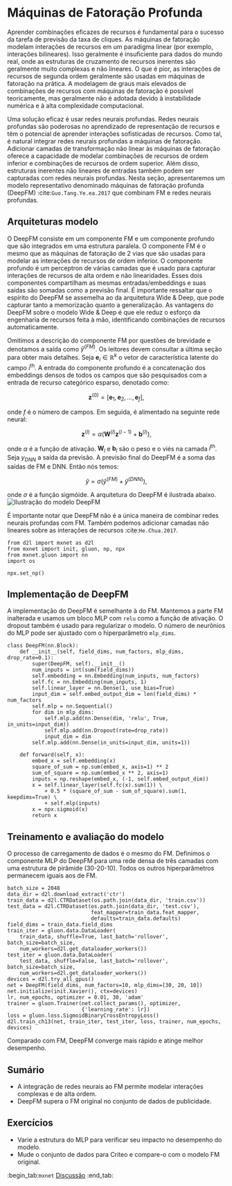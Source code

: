 # Máquinas de Fatoração Profunda

Aprender combinações eficazes de recursos é fundamental para o sucesso da tarefa de previsão da taxa de cliques. As máquinas de fatoração modelam interações de recursos em um paradigma linear (por exemplo, interações bilineares). Isso geralmente é insuficiente para dados do mundo real, onde as estruturas de cruzamento de recursos inerentes são geralmente muito complexas e não lineares. O que é pior, as interações de recursos de segunda ordem geralmente são usadas em máquinas de fatoração na prática. A modelagem de graus mais elevados de combinações de recursos com máquinas de fatoração é possível teoricamente, mas geralmente não é adotada devido à instabilidade numérica e à alta complexidade computacional.

Uma solução eficaz é usar redes neurais profundas. Redes neurais profundas são poderosas no aprendizado de representação de recursos e têm o potencial de aprender interações sofisticadas de recursos. Como tal, é natural integrar redes neurais profundas a máquinas de fatoração. Adicionar camadas de transformação não linear às máquinas de fatoração oferece a capacidade de modelar combinações de recursos de ordem inferior e combinações de recursos de ordem superior. Além disso, estruturas inerentes não lineares de entradas também podem ser capturadas com redes neurais profundas. Nesta seção, apresentaremos um modelo representativo denominado máquinas de fatoração profunda (DeepFM) :cite:`Guo.Tang.Ye.ea.2017` que combinam FM e redes neurais profundas.


## Arquiteturas modelo

O DeepFM consiste em um componente FM e um componente profundo que são integrados em uma estrutura paralela. O componente FM é o mesmo que as máquinas de fatoração de 2 vias que são usadas para modelar as interações de recursos de ordem inferior. O componente profundo é um perceptron de várias camadas que é usado para capturar interações de recursos de alta ordem e não linearidades. Esses dois componentes compartilham as mesmas entradas/embeddings e suas saídas são somadas como a previsão final. É importante ressaltar que o espírito do DeepFM se assemelha ao da arquitetura Wide \& Deep, que pode capturar tanto a memorização quanto a generalização. As vantagens do DeepFM sobre o modelo Wide \& Deep é que ele reduz o esforço da engenharia de recursos feita à mão, identificando combinações de recursos automaticamente.

Omitimos a descrição do componente FM por questões de brevidade e denotamos a saída como $\hat{y}^{(FM)}$. Os leitores devem consultar a última seção para obter mais detalhes. Seja $\mathbf{e}_i \in \mathbb{R}^{k}$ o vetor de característica latente do campo $i^\mathrm{th}$. A entrada do componente profundo é a concatenação dos embeddings densos de todos os campos que são pesquisados ​​com a entrada de recurso categórico esparso, denotado como:

$$
\mathbf{z}^{(0)}  = [\mathbf{e}_1, \mathbf{e}_2, ..., \mathbf{e}_f],
$$

onde $f$ é o número de campos. Em seguida, é alimentado na seguinte rede neural:

$$
\mathbf{z}^{(l)}  = \alpha(\mathbf{W}^{(l)}\mathbf{z}^{(l-1)} + \mathbf{b}^{(l)}),
$$

onde $\alpha$ é a função de ativação. $\mathbf{W}_{l}$ e $\mathbf{b}_{l}$ são o peso e o viés na camada $l^\mathrm{th}$. Seja $y_{DNN}$ a saída da previsão. A previsão final do DeepFM é a soma das saídas de FM e DNN. Então nós temos:

$$
\hat{y} = \sigma(\hat{y}^{(FM)} + \hat{y}^{(DNN)}),
$$

onde $\sigma$ é a função sigmóide. A arquitetura do DeepFM é ilustrada abaixo.
![Ilustração do modelo DeepFM](../img/rec-deepfm.svg)

É importante notar que DeepFM não é a única maneira de combinar redes neurais profundas com FM. Também podemos adicionar camadas não lineares sobre as interações de recursos :cite:`He.Chua.2017`.

```{.python .input  n=2}
from d2l import mxnet as d2l
from mxnet import init, gluon, np, npx
from mxnet.gluon import nn
import os

npx.set_np()
```

## Implementação de DeepFM
A implementação do DeepFM é semelhante à do FM. Mantemos a parte FM inalterada e usamos um bloco MLP com `relu` como a função de ativação. O dropout também é usado para regularizar o modelo. O número de neurônios do MLP pode ser ajustado com o hiperparâmetro `mlp_dims`.

```{.python .input  n=2}
class DeepFM(nn.Block):
    def __init__(self, field_dims, num_factors, mlp_dims, drop_rate=0.1):
        super(DeepFM, self).__init__()
        num_inputs = int(sum(field_dims))
        self.embedding = nn.Embedding(num_inputs, num_factors)
        self.fc = nn.Embedding(num_inputs, 1)
        self.linear_layer = nn.Dense(1, use_bias=True)
        input_dim = self.embed_output_dim = len(field_dims) * num_factors
        self.mlp = nn.Sequential()
        for dim in mlp_dims:
            self.mlp.add(nn.Dense(dim, 'relu', True, in_units=input_dim))
            self.mlp.add(nn.Dropout(rate=drop_rate))
            input_dim = dim
        self.mlp.add(nn.Dense(in_units=input_dim, units=1))
        
    def forward(self, x):
        embed_x = self.embedding(x)
        square_of_sum = np.sum(embed_x, axis=1) ** 2
        sum_of_square = np.sum(embed_x ** 2, axis=1)
        inputs = np.reshape(embed_x, (-1, self.embed_output_dim))
        x = self.linear_layer(self.fc(x).sum(1)) \
            + 0.5 * (square_of_sum - sum_of_square).sum(1, keepdims=True) \
            + self.mlp(inputs)
        x = npx.sigmoid(x)
        return x
```

## Treinamento e avaliação do modelo
O processo de carregamento de dados é o mesmo do FM. Definimos o componente MLP do DeepFM para uma rede densa de três camadas com uma estrutura de pirâmide (30-20-10). Todos os outros hiperparâmetros permanecem iguais aos de FM.

```{.python .input  n=4}
batch_size = 2048
data_dir = d2l.download_extract('ctr')
train_data = d2l.CTRDataset(os.path.join(data_dir, 'train.csv'))
test_data = d2l.CTRDataset(os.path.join(data_dir, 'test.csv'),
                           feat_mapper=train_data.feat_mapper,
                           defaults=train_data.defaults)
field_dims = train_data.field_dims
train_iter = gluon.data.DataLoader(
    train_data, shuffle=True, last_batch='rollover', batch_size=batch_size,
    num_workers=d2l.get_dataloader_workers())
test_iter = gluon.data.DataLoader(
    test_data, shuffle=False, last_batch='rollover', batch_size=batch_size,
    num_workers=d2l.get_dataloader_workers())
devices = d2l.try_all_gpus()
net = DeepFM(field_dims, num_factors=10, mlp_dims=[30, 20, 10])
net.initialize(init.Xavier(), ctx=devices)
lr, num_epochs, optimizer = 0.01, 30, 'adam'
trainer = gluon.Trainer(net.collect_params(), optimizer,
                        {'learning_rate': lr})
loss = gluon.loss.SigmoidBinaryCrossEntropyLoss()
d2l.train_ch13(net, train_iter, test_iter, loss, trainer, num_epochs, devices)
```

Comparado com FM, DeepFM converge mais rápido e atinge melhor desempenho.

## Sumário

* A integração de redes neurais ao FM permite modelar interações complexas e de alta ordem.
* DeepFM supera o FM original no conjunto de dados de publicidade.

## Exercícios

* Varie a estrutura do MLP para verificar seu impacto no desempenho do modelo.
* Mude o conjunto de dados para Criteo e compare-o com o modelo FM original.

:begin_tab:`mxnet`
[Discussão](https://discuss.d2l.ai/t/407)
:end_tab:
<!--stackedit_data:
eyJoaXN0b3J5IjpbMTA5MjIyODY1MCwtMzU4MDA2NTA1XX0=
-->